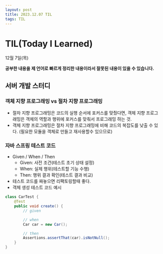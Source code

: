 ```yaml
---
layout: post
title: 2023.12.07 TIL
tags: TIL
---
```


# TIL(Today I Learned)

12월 7일(목)

**공부한 내용을 제 언어로 빠르게 정리한 내용이라서 잘못된 내용이 있을 수 있습니다.**

## 서버 개발 스터디

### 객체 지향 프로그래밍 vs 절차 지향 프로그래밍
- 절차 지향 프로그래밍은 코드의 실행 순서에 포커스를 맞췄다면, 객체 지향 프로그래밍은 객체의 역할과 행위에 포커스를 맞춰서 프로그래밍 하는 것.
- 객체 지향 프로그래밍은 절차 지향 프로그래밍에 비해 코드의 복잡도를 낮출 수 있다. (필요한 모듈을 객체로 만들고 재사용할수 있으므로)

### 자바 스프링 테스트 코드
- Given / When / Then
    - Given: 사전 조건(테스트 초기 상태 설정)
    - When: 실제 행위(테스트할 기능 수행)
    - Then: 행위 결과 확인(테스트 결과 비교)
- 테스트 코드를 짜놓으면 리팩토링할때 좋다.
- 객체 생성 테스트 코드 예시 
```java
class CarTest {
    @Test
    public void create() {
        // given

        // when
        Car car = new Car();

        // then
        Assertions.assertThat(car).isNotNull();
    }
}
```